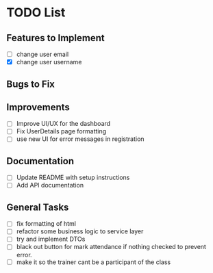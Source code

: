 # TODO List

## Features to Implement
- [ ] change user email
- [x] change user username

## Bugs to Fix


## Improvements
- [ ] Improve UI/UX for the dashboard
- [ ] Fix UserDetails page formatting
- [ ] use new UI for error messages in registration

## Documentation
- [ ] Update README with setup instructions
- [ ] Add API documentation

## General Tasks
- [ ] fix formatting of html
- [ ] refactor some business logic to service layer
- [ ] try and implement DTOs
- [ ] black out button for mark attendance if nothing checked to prevent error.
- [ ] make it so the trainer cant be a participant of the class